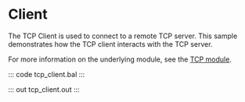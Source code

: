 # Client

The TCP Client is used to connect to a remote TCP server.
This sample demonstrates how the TCP client interacts with the TCP server.

For more information on the underlying module, 
see the [TCP module](https://docs.central.ballerina.io/ballerina/tcp/latest).

::: code tcp_client.bal :::

::: out tcp_client.out :::
